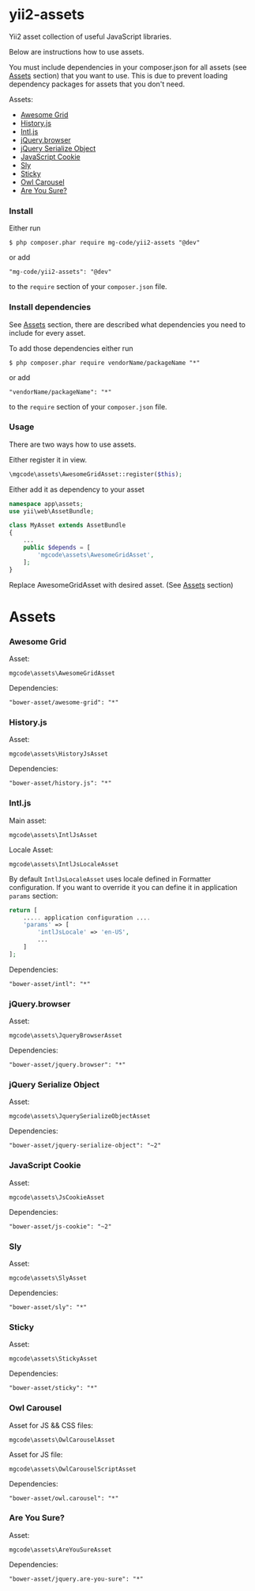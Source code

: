 yii2-assets
========
Yii2 asset collection of useful JavaScript libraries.

Below are instructions how to use assets.

You must include dependencies in your composer.json for all assets (see [Assets](#assets) section) that you want to use. 
This is due to prevent loading dependency packages for assets that you don't need.

Assets:
* [Awesome Grid](#awesome-grid)
* [History.js](#historyjs)
* [Intl.js](#intljs)
* [jQuery.browser](#jquerybrowser)
* [jQuery Serialize Object](#jquery-serialize-object)
* [JavaScript Cookie](#javascript-cookie)
* [Sly](#sly)
* [Sticky](#sticky)
* [Owl Carousel](#owl-carousel)
* [Are You Sure?](#are-you-sure)

### Install

Either run

```
$ php composer.phar require mg-code/yii2-assets "@dev"
```

or add

```
"mg-code/yii2-assets": "@dev"
```

to the ```require``` section of your `composer.json` file.

### Install dependencies 
See [Assets](#assets) section, there are described what dependencies you need to include for every asset.

To add those dependencies either run

```
$ php composer.phar require vendorName/packageName "*"
```

or add

```
"vendorName/packageName": "*"
```

to the ```require``` section of your `composer.json` file.

### Usage
There are two ways how to use assets.

Either register it in view. 
```php
\mgcode\assets\AwesomeGridAsset::register($this);
```

Either add it as dependency to your asset
```php
namespace app\assets;
use yii\web\AssetBundle;

class MyAsset extends AssetBundle
{
    ...
    public $depends = [
        'mgcode\assets\AwesomeGridAsset',
    ];
}
```
Replace AwesomeGridAsset with desired asset. (See [Assets](#assets) section)

Assets
======
### Awesome Grid
Asset:
```
mgcode\assets\AwesomeGridAsset
```
Dependencies: 
```
"bower-asset/awesome-grid": "*"
```
### History.js
Asset:
```
mgcode\assets\HistoryJsAsset
```
Dependencies: 
```
"bower-asset/history.js": "*"
```
### Intl.js
Main asset:
```
mgcode\assets\IntlJsAsset
```
Locale Asset:
```
mgcode\assets\IntlJsLocaleAsset
```
By default `IntlJsLocaleAsset` uses locale defined in Formatter configuration.
If you want to override it you can define it in application `params` section:

```php
return [
    ..... application configuration ....
    'params' => [
        'intlJsLocale' => 'en-US',
        ...
    ]
];
```
Dependencies:
```
"bower-asset/intl": "*"
```
### jQuery.browser
Asset:
```
mgcode\assets\JqueryBrowserAsset
```
Dependencies: 
```
"bower-asset/jquery.browser": "*"
```
### jQuery Serialize Object
Asset:
```
mgcode\assets\JquerySerializeObjectAsset
```
Dependencies:
```
"bower-asset/jquery-serialize-object": "~2"
```
### JavaScript Cookie
Asset:
```
mgcode\assets\JsCookieAsset
```
Dependencies:
```
"bower-asset/js-cookie": "~2"
```
### Sly
Asset:
```
mgcode\assets\SlyAsset
```
Dependencies: 
```
"bower-asset/sly": "*"
```
### Sticky
Asset:
```
mgcode\assets\StickyAsset
```
Dependencies: 
```
"bower-asset/sticky": "*"
```
### Owl Carousel
Asset for JS && CSS files:
```
mgcode\assets\OwlCarouselAsset
```
Asset for JS file:
```
mgcode\assets\OwlCarouselScriptAsset
```
Dependencies: 
```
"bower-asset/owl.carousel": "*"
```
### Are You Sure?
Asset:
```
mgcode\assets\AreYouSureAsset
```
Dependencies: 
```
"bower-asset/jquery.are-you-sure": "*"
```
